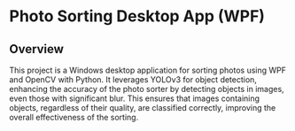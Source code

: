 # Photo Sorting Desktop App (WPF)

## Overview

This project is a Windows desktop application for sorting photos using WPF and OpenCV with Python. It leverages YOLOv3 for object detection, enhancing the accuracy of the photo sorter by detecting objects in images, even those with significant blur. This ensures that images containing objects, regardless of their quality, are classified correctly, improving the overall effectiveness of the sorting.

